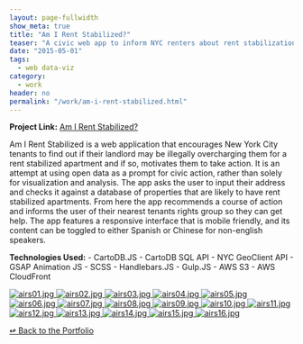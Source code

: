```yaml
---
layout: page-fullwidth
show_meta: true
title: "Am I Rent Stabilized?"
teaser: "A civic web app to inform NYC renters about rent stabilization."
date: "2015-05-01"
tags:
  - web data-viz 
category:
  - work
header: no
permalink: "/work/am-i-rent-stabilized.html"
---
```


<strong>Project Link:</strong> <a href="https://amirentstabilized.com" target="_blank">Am I Rent Stabilized?</a>

Am I Rent Stabilized is a web application that encourages New York City tenants to find out if their landlord may be illegally overcharging them for a rent stabilized apartment and if so, motivates them to take action. It is an attempt at using open data as a prompt for civic action, rather than solely for visualization and analysis. The app asks the user to input their address and checks it against a database of properties that are likely to have rent stabilized apartments. From here the app recommends a course of action and informs the user of their nearest tenants rights group so they can get help. The app features a responsive interface that is mobile friendly, and its content can be toggled to either Spanish or Chinese for non-english speakers.

<strong>Technologies Used:</strong>  - CartoDB.JS  - CartoDB SQL API  - NYC GeoClient API  - GSAP Animation JS  - SCSS  - Handlebars.JS  - Gulp.JS  - AWS S3  - AWS CloudFront 


  <a href="{{site.url}}{{site.baseurl}}/images/airs01.jpg" target="_blank">
    <img class="portfolio" src="{{site.url}}{{site.baseurl}}/images/airs01.jpg" alt="airs01.jpg">
  </a>

  <a href="{{site.url}}{{site.baseurl}}/images/airs02.jpg" target="_blank">
    <img class="portfolio" src="{{site.url}}{{site.baseurl}}/images/airs02.jpg" alt="airs02.jpg">
  </a>

  <a href="{{site.url}}{{site.baseurl}}/images/airs03.jpg" target="_blank">
    <img class="portfolio" src="{{site.url}}{{site.baseurl}}/images/airs03.jpg" alt="airs03.jpg">
  </a>

  <a href="{{site.url}}{{site.baseurl}}/images/airs04.jpg" target="_blank">
    <img class="portfolio" src="{{site.url}}{{site.baseurl}}/images/airs04.jpg" alt="airs04.jpg">
  </a>

  <a href="{{site.url}}{{site.baseurl}}/images/airs05.jpg" target="_blank">
    <img class="portfolio" src="{{site.url}}{{site.baseurl}}/images/airs05.jpg" alt="airs05.jpg">
  </a>

  <a href="{{site.url}}{{site.baseurl}}/images/airs06.jpg" target="_blank">
    <img class="portfolio" src="{{site.url}}{{site.baseurl}}/images/airs06.jpg" alt="airs06.jpg">
  </a>

  <a href="{{site.url}}{{site.baseurl}}/images/airs07.jpg" target="_blank">
    <img class="portfolio" src="{{site.url}}{{site.baseurl}}/images/airs07.jpg" alt="airs07.jpg">
  </a>

  <a href="{{site.url}}{{site.baseurl}}/images/airs08.jpg" target="_blank">
    <img class="portfolio" src="{{site.url}}{{site.baseurl}}/images/airs08.jpg" alt="airs08.jpg">
  </a>

  <a href="{{site.url}}{{site.baseurl}}/images/airs09.jpg" target="_blank">
    <img class="portfolio" src="{{site.url}}{{site.baseurl}}/images/airs09.jpg" alt="airs09.jpg">
  </a>

  <a href="{{site.url}}{{site.baseurl}}/images/airs10.jpg" target="_blank">
    <img class="portfolio" src="{{site.url}}{{site.baseurl}}/images/airs10.jpg" alt="airs10.jpg">
  </a>

  <a href="{{site.url}}{{site.baseurl}}/images/airs11.jpg" target="_blank">
    <img class="portfolio" src="{{site.url}}{{site.baseurl}}/images/airs11.jpg" alt="airs11.jpg">
  </a>

  <a href="{{site.url}}{{site.baseurl}}/images/airs12.jpg" target="_blank">
    <img class="portfolio" src="{{site.url}}{{site.baseurl}}/images/airs12.jpg" alt="airs12.jpg">
  </a>

  <a href="{{site.url}}{{site.baseurl}}/images/airs13.jpg" target="_blank">
    <img class="portfolio" src="{{site.url}}{{site.baseurl}}/images/airs13.jpg" alt="airs13.jpg">
  </a>

  <a href="{{site.url}}{{site.baseurl}}/images/airs14.jpg" target="_blank">
    <img class="portfolio" src="{{site.url}}{{site.baseurl}}/images/airs14.jpg" alt="airs14.jpg">
  </a>

  <a href="{{site.url}}{{site.baseurl}}/images/airs15.jpg" target="_blank">
    <img class="portfolio" src="{{site.url}}{{site.baseurl}}/images/airs15.jpg" alt="airs15.jpg">
  </a>

  <a href="{{site.url}}{{site.baseurl}}/images/airs16.jpg" target="_blank">
    <img class="portfolio" src="{{site.url}}{{site.baseurl}}/images/airs16.jpg" alt="airs16.jpg">
  </a>



[<span class="back-arrow">&#8619;</span> Back to the Portfolio](/work/)